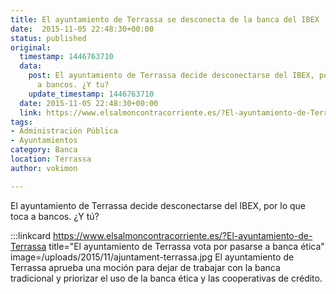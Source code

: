```yaml
---
title: El ayuntamiento de Terrassa se desconecta de la banca del IBEX
date:  2015-11-05 22:48:30+00:00
status: published
original:
  timestamp: 1446763710
  data:
    post: El ayuntamiento de Terrassa decide desconectarse del IBEX, por lo que toca
      a bancos. ¿Y tu?
    update_timestamp: 1446763710
  date: 2015-11-05 22:48:30+00:00
  link: https://www.elsalmoncontracorriente.es/?El-ayuntamiento-de-Terrassa
tags:
- Administración Pública
- Ayuntamientos
category: Banca
location: Terrassa
author: vokimon

---
```

El ayuntamiento de Terrassa decide desconectarse del IBEX, por lo que toca a bancos. ¿Y tú?

:::linkcard https://www.elsalmoncontracorriente.es/?El-ayuntamiento-de-Terrassa title="El ayuntamiento de Terrassa vota por pasarse a banca ética" image=/uploads/2015/11/ajuntament-terrassa.jpg
	El ayuntamiento de Terrassa aprueba una moción
	para dejar de trabajar con la banca tradicional
	y priorizar el uso de la banca ética y las cooperativas de crédito.


